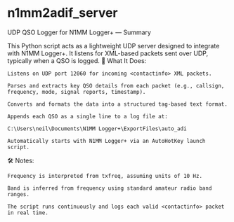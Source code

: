 # n1mm2adif_server
 UDP QSO Logger for N1MM Logger+ — Summary

This Python script acts as a lightweight UDP server designed to integrate with N1MM Logger+. It listens for XML-based <contactinfo> packets sent over UDP, typically when a QSO is logged.
🔧 What It Does:

    Listens on UDP port 12060 for incoming <contactinfo> XML packets.

    Parses and extracts key QSO details from each packet (e.g., callsign, frequency, mode, signal reports, timestamp).

    Converts and formats the data into a structured tag-based text format.

    Appends each QSO as a single line to a log file at:

    C:\Users\neil\Documents\N1MM Logger+\ExportFiles\auto_adi

    Automatically starts with N1MM Logger+ via an AutoHotKey launch script.

🛠 Notes:

    Frequency is interpreted from txfreq, assuming units of 10 Hz.

    Band is inferred from frequency using standard amateur radio band ranges.

    The script runs continuously and logs each valid <contactinfo> packet in real time.

